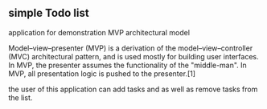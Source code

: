 ## simple Todo list
application for demonstration MVP architectural model

Model–view–presenter (MVP) is a derivation of the model–view–controller (MVC) architectural pattern, and is used mostly for building user interfaces.
In MVP, the presenter assumes the functionality of the "middle-man". In MVP, all presentation logic is pushed to the presenter.[1]

the user of this application can add tasks and as well as remove tasks from the list.
